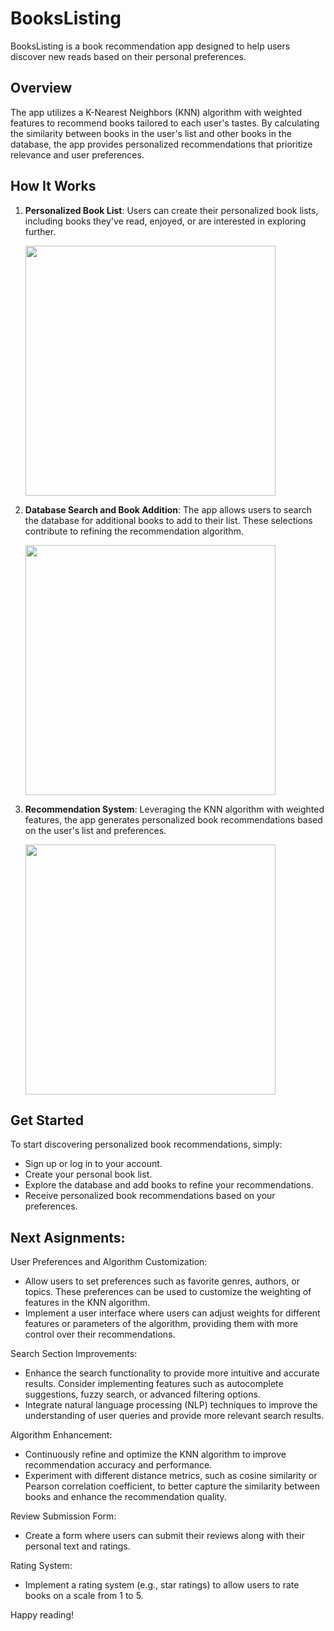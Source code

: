 # BooksListing

BooksListing is a book recommendation app designed to help users discover new reads based on their personal preferences.

## Overview

The app utilizes a K-Nearest Neighbors (KNN) algorithm with weighted features to recommend books tailored to each user's tastes. By calculating the similarity between books in the user's list and other books in the database, the app provides personalized recommendations that prioritize relevance and user preferences.

## How It Works

1. **Personalized Book List**: Users can create their personalized book lists, including books they've read, enjoyed, or are interested in exploring further.

   <img src="https://github.com/nitay658/booksListing-main/assets/62909311/4095fa44-1e95-4257-a1e7-3174a6eb20fe" width="400">

2. **Database Search and Book Addition**: The app allows users to search the database for additional books to add to their list. These selections contribute to refining the recommendation algorithm.

   <img src="https://github.com/nitay658/booksListing-main/assets/62909311/1897ac6b-d13c-4e9f-a8e1-8bf2e7b8c328" width="400">

3. **Recommendation System**: Leveraging the KNN algorithm with weighted features, the app generates personalized book recommendations based on the user's list and preferences.

   <img src="https://github.com/nitay658/booksListing-main/assets/62909311/df65ec65-9723-4ac1-ab0c-5b0d060ab110" width="400">

## Get Started

To start discovering personalized book recommendations, simply:
- Sign up or log in to your account.
- Create your personal book list.
- Explore the database and add books to refine your recommendations.
- Receive personalized book recommendations based on your preferences.


## Next Asignments:
User Preferences and Algorithm Customization:

- Allow users to set preferences such as favorite genres, authors, or topics. These preferences can be used to customize the weighting of features in the KNN algorithm.
- Implement a user interface where users can adjust weights for different features or parameters of the algorithm, providing them with more control over their recommendations.

Search Section Improvements:

- Enhance the search functionality to provide more intuitive and accurate results. Consider implementing features such as autocomplete suggestions, fuzzy search, or advanced filtering options.
- Integrate natural language processing (NLP) techniques to improve the understanding of user queries and provide more relevant search results.
  
Algorithm Enhancement:

- Continuously refine and optimize the KNN algorithm to improve recommendation accuracy and performance.
- Experiment with different distance metrics, such as cosine similarity or Pearson correlation coefficient, to better capture the similarity between books and enhance the recommendation quality.

Review Submission Form:
- Create a form where users can submit their reviews along with their personal text and ratings.

Rating System: 
- Implement a rating system (e.g., star ratings) to allow users to rate books on a scale from 1 to 5.

Happy reading!
